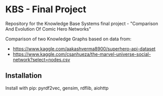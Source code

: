 # KBS - Final Project
Repository for the Knowledge Base Systems final project - "Comparison And Evolution Of Comic Hero Networks"

Comparison of two Knowledge Graphs based on data from:
* https://www.kaggle.com/aakashverma8900/superhero-api-dataset
* https://www.kaggle.com/csanhueza/the-marvel-universe-social-network?select=nodes.csv

## Installation
Install with pip: pyrdf2vec, gensim, rdflib, aiohttp
